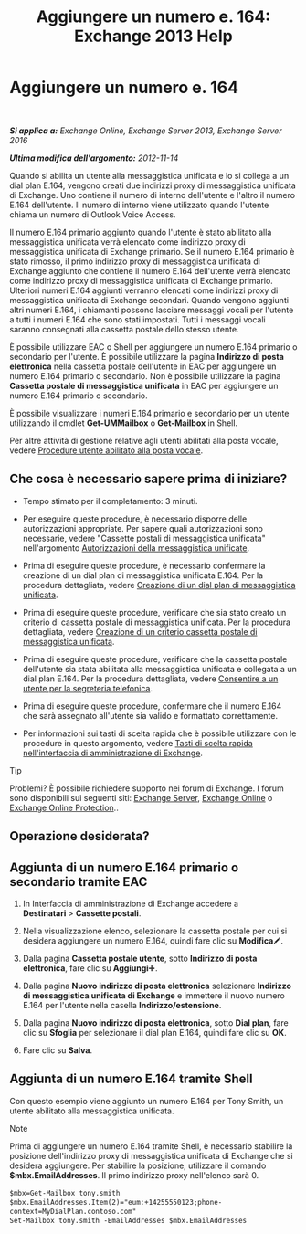﻿---
title: 'Aggiungere un numero e. 164: Exchange 2013 Help'
TOCTitle: Aggiungere un numero e. 164
ms:assetid: fab86207-be03-40ef-9fea-045a50f3d122
ms:mtpsurl: https://technet.microsoft.com/it-it/library/JJ662762(v=EXCHG.150)
ms:contentKeyID: 50555713
ms.date: 05/22/2018
mtps_version: v=EXCHG.150
ms.translationtype: MT
---

# Aggiungere un numero e. 164

 

_**Si applica a:** Exchange Online, Exchange Server 2013, Exchange Server 2016_

_**Ultima modifica dell'argomento:** 2012-11-14_

Quando si abilita un utente alla messaggistica unificata e lo si collega a un dial plan E.164, vengono creati due indirizzi proxy di messaggistica unificata di Exchange. Uno contiene il numero di interno dell'utente e l'altro il numero E.164 dell'utente. Il numero di interno viene utilizzato quando l'utente chiama un numero di Outlook Voice Access.

Il numero E.164 primario aggiunto quando l'utente è stato abilitato alla messaggistica unificata verrà elencato come indirizzo proxy di messaggistica unificata di Exchange primario. Se il numero E.164 primario è stato rimosso, il primo indirizzo proxy di messaggistica unificata di Exchange aggiunto che contiene il numero E.164 dell'utente verrà elencato come indirizzo proxy di messaggistica unificata di Exchange primario. Ulteriori numeri E.164 aggiunti verranno elencati come indirizzi proxy di messaggistica unificata di Exchange secondari. Quando vengono aggiunti altri numeri E.164, i chiamanti possono lasciare messaggi vocali per l'utente a tutti i numeri E.164 che sono stati impostati. Tutti i messaggi vocali saranno consegnati alla cassetta postale dello stesso utente.

È possibile utilizzare EAC o Shell per aggiungere un numero E.164 primario o secondario per l'utente. È possibile utilizzare la pagina **Indirizzo di posta elettronica** nella cassetta postale dell'utente in EAC per aggiungere un numero E.164 primario o secondario. Non è possibile utilizzare la pagina **Cassetta postale di messaggistica unificata** in EAC per aggiungere un numero E.164 primario o secondario.

È possibile visualizzare i numeri E.164 primario e secondario per un utente utilizzando il cmdlet **Get-UMMailbox** o **Get-Mailbox** in Shell.

Per altre attività di gestione relative agli utenti abilitati alla posta vocale, vedere [Procedure utente abilitato alla posta vocale](voice-mail-enabled-user-procedures-exchange-2013-help.md).

## Che cosa è necessario sapere prima di iniziare?

  - Tempo stimato per il completamento: 3 minuti.

  - Per eseguire queste procedure, è necessario disporre delle autorizzazioni appropriate. Per sapere quali autorizzazioni sono necessarie, vedere "Cassette postali di messaggistica unificata" nell'argomento [Autorizzazioni della messaggistica unificate](unified-messaging-permissions-exchange-2013-help.md).

  - Prima di eseguire queste procedure, è necessario confermare la creazione di un dial plan di messaggistica unificata E.164. Per la procedura dettagliata, vedere [Creazione di un dial plan di messaggistica unificata](create-a-um-dial-plan-exchange-2013-help.md).

  - Prima di eseguire queste procedure, verificare che sia stato creato un criterio di cassetta postale di messaggistica unificata. Per la procedura dettagliata, vedere [Creazione di un criterio cassetta postale di messaggistica unificata](create-a-um-mailbox-policy-exchange-2013-help.md).

  - Prima di eseguire queste procedure, verificare che la cassetta postale dell'utente sia stata abilitata alla messaggistica unificata e collegata a un dial plan E.164. Per la procedura dettagliata, vedere [Consentire a un utente per la segreteria telefonica](enable-a-user-for-voice-mail-exchange-2013-help.md).

  - Prima di eseguire queste procedure, confermare che il numero E.164 che sarà assegnato all'utente sia valido e formattato correttamente.

  - Per informazioni sui tasti di scelta rapida che è possibile utilizzare con le procedure in questo argomento, vedere [Tasti di scelta rapida nell'interfaccia di amministrazione di Exchange](keyboard-shortcuts-in-the-exchange-admin-center-exchange-online-protection-help.md).


> [!TIP]
> Problemi? È possibile richiedere supporto nei forum di Exchange. I forum sono disponibili sui seguenti siti: <A href="https://go.microsoft.com/fwlink/p/?linkid=60612">Exchange Server</A>, <A href="https://go.microsoft.com/fwlink/p/?linkid=267542">Exchange Online</A> o <A href="https://go.microsoft.com/fwlink/p/?linkid=285351">Exchange Online Protection</A>..



## Operazione desiderata?

## Aggiunta di un numero E.164 primario o secondario tramite EAC

1.  In Interfaccia di amministrazione di Exchange accedere a **Destinatari** \> **Cassette postali**.

2.  Nella visualizzazione elenco, selezionare la cassetta postale per cui si desidera aggiungere un numero E.164, quindi fare clic su **Modifica**![Icona Modifica](images/JJ218640.6f53ccb2-1f13-4c02-bea0-30690e6ea71d(EXCHG.150).gif "Icona Modifica").

3.  Dalla pagina **Cassetta postale utente**, sotto **Indirizzo di posta elettronica**, fare clic su **Aggiungi**![Icona Aggiungi](images/JJ218640.c1e75329-d6d7-4073-a27d-498590bbb558(EXCHG.150).gif "Icona Aggiungi").

4.  Dalla pagina **Nuovo indirizzo di posta elettronica** selezionare **Indirizzo di messaggistica unificata di Exchange** e immettere il nuovo numero E.164 per l'utente nella casella **Indirizzo/estensione**.

5.  Dalla pagina **Nuovo indirizzo di posta elettronica**, sotto **Dial plan**, fare clic su **Sfoglia** per selezionare il dial plan E.164, quindi fare clic su **OK**.

6.  Fare clic su **Salva**.

## Aggiunta di un numero E.164 tramite Shell

Con questo esempio viene aggiunto un numero E.164 per Tony Smith, un utente abilitato alla messaggistica unificata.


> [!NOTE]
> Prima di aggiungere un numero E.164 tramite Shell, è necessario stabilire la posizione dell'indirizzo proxy di messaggistica unificata di Exchange che si desidera aggiungere. Per stabilire la posizione, utilizzare il comando <STRONG>$mbx.EmailAddresses</STRONG>. Il primo indirizzo proxy nell'elenco sarà 0.



    $mbx=Get-Mailbox tony.smith
    $mbx.EmailAddresses.Item(2)="eum:+14255550123;phone-context=MyDialPlan.contoso.com"
    Set-Mailbox tony.smith -EmailAddresses $mbx.EmailAddresses

